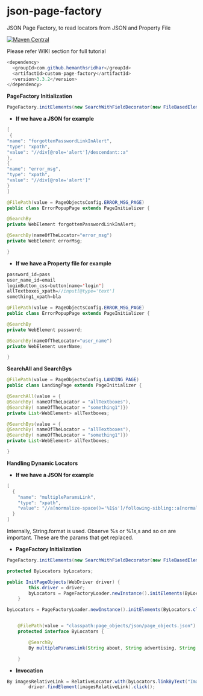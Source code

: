 # json-page-factory

JSON Page Factory, to read locators from JSON and Property File

[![Maven Central](https://img.shields.io/maven-central/v/com.github.hemanthsridhar/custom-page-factory.svg?label=Maven%20Central)](https://search.maven.org/artifact/com.github.hemanthsridhar/custom-page-factory)

Please refer WIKI section for full tutorial

```java
<dependency>
  <groupId>com.github.hemanthsridhar</groupId>
  <artifactId>custom-page-factory</artifactId>
  <version>3.3.2</version>
</dependency>
```

**PageFactory Initialization**

```java
PageFactory.initElements(new SearchWithFieldDecorator(new FileBasedElementLocatorFactory(driver, this)), this);
```

* **If we have a JSON for example**

```java
[
 {
"name": "forgottenPasswordLinkInAlert",
"type": "xpath",
"value": "//div[@role='alert']/descendant::a"
},
{
"name": "error_msg",
"type": "xpath",
"value": "//div[@role='alert']"
}
]
```

```java
@FilePath(value = PageObjectsConfig.ERROR_MSG_PAGE)
public class ErrorPopupPage extends PageInitializer {

@SearchBy
private WebElement forgottenPasswordLinkInAlert;

@SearchBy(nameOfTheLocator="error_msg")
private WebElement errorMsg;

}
```

* **If we have a Property file for example**

```java
password_id=pass
user_name_id=email
loginButton_css=button[name='login']
allTextboxes_xpath=//input[@type='text']
something1_xpath=bla
```

```java
@FilePath(value = PageObjectsConfig.ERROR_MSG_PAGE)
public class ErrorPopupPage extends PageInitializer {

@SearchBy
private WebElement password;

@SearchBy(nameOfTheLocator="user_name")
private WebElement userName;

}
```

**SearchAll and SearchBys**

```java
@FilePath(value = PageObjectsConfig.LANDING_PAGE)
public class LandingPage extends PageInitializer {

@SearchAll(value = {    
@SearchBy( nameOfTheLocator = "allTextboxes"),
@SearchBy( nameOfTheLocator = "something1")})
private List<WebElement> allTextboxes;

@SearchBys(value = {    
@SearchBy( nameOfTheLocator = "allTextboxes"),
@SearchBy( nameOfTheLocator = "something1")})
private List<WebElement> allTextboxes;

}
```

**Handling Dynamic Locators**

* **If we have a JSON for example**
```java
[
  {
    "name": "multipleParamsLink",
    "type": "xpath",
    "value": "//a[normalize-space()='%1$s']/following-sibling::a[normalize-space()='%2$s']/following-sibling::a[normalize-space()='%3$s']/following-sibling::a[normalize-space()='%4$s']"
  }
]
```
Internally, String.format is used.
Observe %s or %1$s, %2$s and so on are important. These are the params that get replaced. 

* **PageFactory Initialization**

```java
PageFactory.initElements(new SearchWithFieldDecorator(new FileBasedElementLocatorFactory(driver, this)), this);

protected ByLocators byLocators;

public InitPageObjects(WebDriver driver) {
        this.driver = driver;
        byLocators = PageFactoryLoader.newInstance().initElements(ByLocators.class);
    }

byLocators = PageFactoryLoader.newInstance().initElements(ByLocators.class);


    @FilePath(value = "classpath:page_objects/json/page_objects.json")
    protected interface ByLocators {

        @SearchBy
        By multipleParamsLink(String about, String advertising, String business, String howSearchWorks);

    }
```
* **Invocation**
```java
By imagesRelativeLink = RelativeLocator.with(byLocators.linkByText("Images")).toRightOf(byLocators.linkByText("Gmail"));
        driver.findElement(imagesRelativeLink).click();
```
